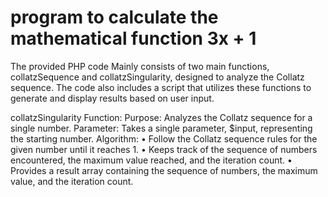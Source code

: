 # program to calculate the mathematical function 3x + 1

The provided PHP code Mainly consists of two main functions, collatzSequence and collatzSingularity, designed to analyze the Collatz sequence. The code also includes a script that utilizes these functions to generate and display results based on user input.

collatzSingularity Function:
Purpose: Analyzes the Collatz sequence for a single number.
Parameter: Takes a single parameter, $input, representing the starting number.
Algorithm:
•	Follow the Collatz sequence rules for the given number until it reaches 1.
•	Keeps track of the sequence of numbers encountered, the maximum value reached, and the iteration count.
•	Provides a result array containing the sequence of numbers, the maximum value, and the iteration count.
